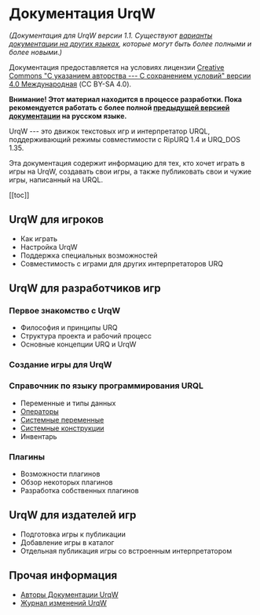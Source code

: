 <!--
    Copyright (C) 2025 Nikita Tseykovets <tseikovets@rambler.ru>
    This file is part of UrqW Documentation.
    SPDX-License-Identifier: CC-BY-SA-4.0
-->

# Документация UrqW

*(Документация для UrqW версии 1.1. Существуют [варианты документации на других языках](../index.md), которые могут быть более полными и более новыми.)*

Документация предоставляется на условиях лицензии [Creative Commons "С указанием авторства --- С сохранением условий" версии 4.0 Международная](../../LICENSE-CC.txt) (CC BY-SA 4.0).

**Внимание! Этот материал находится в процессе разработки. Пока рекомендуется работать с более полной [предыдущей версией документации](../urql.html) на русском языке.**

UrqW --- это движок текстовых игр и интерпретатор URQL, поддерживающий режимы совместимости с RipURQ 1.4 и URQ_DOS 1.35.

Эта документация содержит информацию для тех, кто хочет играть в игры на UrqW, создавать свои игры, а также публиковать свои и чужие игры, написанный на URQL.

[[toc]]

## UrqW для игроков

* Как играть
* Настройка UrqW
* Поддержка специальных возможностей
* Совместимость с играми для других интерпретаторов URQ

## UrqW для разработчиков игр

### Первое знакомство с UrqW

* Философия и принципы URQ
* Структура проекта и рабочий процесс
* Основные концепции URQ и UrqW

### Создание игры для UrqW

### Справочник по языку программирования URQL

* Переменные и типы данных
* [Операторы](developer/operators.md)
* [Системные переменные](developer/system_variables.md)
* [Системные конструкции](developer/system_constructs.md)
* Инвентарь

### Плагины

* Возможности плагинов
* Обзор некоторых плагинов
* Разработка собственных плагинов

## UrqW для издателей игр

* Подготовка игры к публикации
* Добавление игры в каталог
* Отдельная публикация игры со встроенным интерпретатором

## Прочая информация

* [Авторы Документации UrqW](other/authors.md)
* [Журнал изменений UrqW](other/changelog.md)
